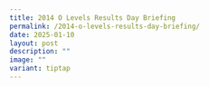 ```yaml
---
title: 2014 O Levels Results Day Briefing
permalink: /2014-o-levels-results-day-briefing/
date: 2025-01-10
layout: post
description: ""
image: ""
variant: tiptap
---
```

